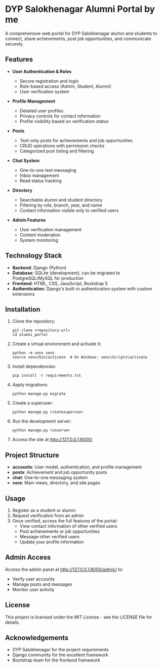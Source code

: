 # DYP Salokhenagar Alumni Portal by me

A comprehensive web portal for DYP Salokhenagar alumni and students to connect, share achievements, post job opportunities, and communicate securely.

## Features

- **User Authentication & Roles**
  - Secure registration and login
  - Role-based access (Admin, Student, Alumni)
  - User verification system

- **Profile Management**
  - Detailed user profiles
  - Privacy controls for contact information
  - Profile visibility based on verification status

- **Posts**
  - Text-only posts for achievements and job opportunities
  - CRUD operations with permission checks
  - Categorized post listing and filtering

- **Chat System**
  - One-to-one text messaging
  - Inbox management
  - Read status tracking

- **Directory**
  - Searchable alumni and student directory
  - Filtering by role, branch, year, and name
  - Contact information visible only to verified users

- **Admin Features**
  - User verification management
  - Content moderation
  - System monitoring

## Technology Stack

- **Backend**: Django (Python)
- **Database**: SQLite (development), can be migrated to PostgreSQL/MySQL for production
- **Frontend**: HTML, CSS, JavaScript, Bootstrap 5
- **Authentication**: Django's built-in authentication system with custom extensions

## Installation

1. Clone the repository:
   ```
   git clone <repository-url>
   cd alumni_portal
   ```

2. Create a virtual environment and activate it:
   ```
   python -m venv venv
   source venv/bin/activate  # On Windows: venv\Scripts\activate
   ```

3. Install dependencies:
   ```
   pip install -r requirements.txt
   ```

4. Apply migrations:
   ```
   python manage.py migrate
   ```

5. Create a superuser:
   ```
   python manage.py createsuperuser
   ```

6. Run the development server:
   ```
   python manage.py runserver
   ```

7. Access the site at http://127.0.0.1:8000/

## Project Structure

- **accounts**: User model, authentication, and profile management
- **posts**: Achievement and job opportunity posts
- **chat**: One-to-one messaging system
- **core**: Main views, directory, and site pages

## Usage

1. Register as a student or alumni
2. Request verification from an admin
3. Once verified, access the full features of the portal:
   - View contact information of other verified users
   - Post achievements or job opportunities
   - Message other verified users
   - Update your profile information

## Admin Access

Access the admin panel at http://127.0.0.1:8000/admin/ to:
- Verify user accounts
- Manage posts and messages
- Monitor user activity

## License

This project is licensed under the MIT License - see the LICENSE file for details.

## Acknowledgements

- DYP Salokhenagar for the project requirements
- Django community for the excellent framework
- Bootstrap team for the frontend framework
